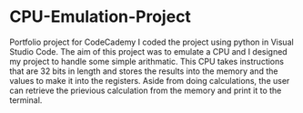 # CPU-Emulation-Project
Portfolio project for CodeCademy
I coded the project using python in Visual Studio Code.
The aim of this project was to emulate a CPU and I designed my project to handle some simple arithmatic.
This CPU takes instructions that are 32 bits in length and stores the results into the memory and the values to make it into the registers.
Aside from doing calculations, the user can retrieve the prievious calculation from the memory and print it to the terminal. 
